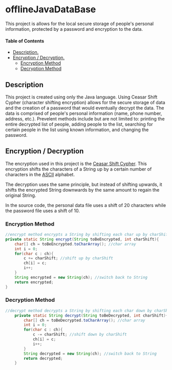 # offlineJavaDataBase 
This project is allows for the local secure storage of people's personal information, protected by a password and encryption to the data. 
 
#### Table of Contents 
- [ Description. ](#desc)
- [ Encryption / Decryption. ](#encr)
  * [Encryption Method](#encrmethod)
  * [Decryption Method](#decrmethod)

<a name="desc"></a>
## Description

This project is created using only the Java language. Using Ceasar Shift Cypher (character shifting encryption) allows for the secure storage of data and the creation of a password that would eventually decrypt the data. The data is comprised of people's personal information (name, phone number, address, etc.). Prevelent methods include but are not limited to: printing the entire decrypted list of people, adding people to the list, searching for certain people in the list using known information, and changing the password.

<a name="encr"></a>
## Encryption / Decryption

The encryption used in this project is the [Ceasar Shift Cypher](https://en.wikipedia.org/wiki/Caesar_cipher). This encryption shifts the characters of a String up by a certain number of characters in the [ASCII](https://www.ascii-code.com/) alphabet.

The decryption uses the same principle, but instead of shifting upwards, it shifts the encrypted String downwards by the same amount to regain the original String.

In the source code, the personal data file uses a shift of 20 characters while the password file uses a shift of 10.

<a name="encrmethod"></a>
### Encryption Method
```java
//encrypt method encrypts a String by shifting each char up by charShift
private static String encrypt(String toBeEncrypted, int charShift){
	char[] ch = toBeEncrypted.toCharArray(); //char array
	int i = 0;
	for(char c : ch){
		c += charShift; //shift up by charShift
		ch[i] = c;
		i++;
	}
	String encrypted = new String(ch); //switch back to String
	return encrypted;
}
```

<a name="decrmethod"></a>
### Decryption Method
```java
//decrypt method decrypts a String by shifting each char down by charShift 
    private static String decrypt(String toBeDecrypted, int charShift){ 
        char[] ch = toBeDecrypted.toCharArray(); //char array 
        int i = 0; 
        for(char c : ch){ 
            c -= charShift; //shift down by charShift 
            ch[i] = c; 
            i++; 
        } 
        String decrypted = new String(ch); //switch back to String 
        return decrypted; 
    }
```
